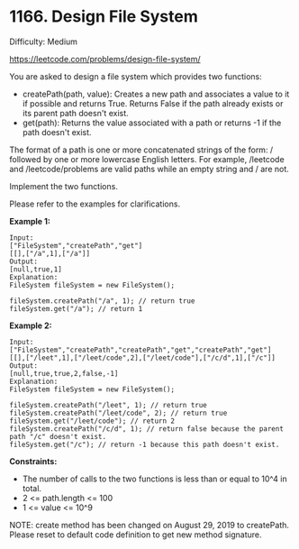 # 1166. Design File System

Difficulty: Medium

https://leetcode.com/problems/design-file-system/

You are asked to design a file system which provides two functions:

* createPath(path, value): Creates a new path and associates a value to it if possible and returns True. Returns False if the path already exists or its parent path doesn't exist.
* get(path): Returns the value associated with a path or returns -1 if the path doesn't exist.

The format of a path is one or more concatenated strings of the form: / followed by one or more lowercase English letters. For example, /leetcode and /leetcode/problems are valid paths while an empty string and / are not.

Implement the two functions.

Please refer to the examples for clarifications.

**Example 1:**
```
Input: 
["FileSystem","createPath","get"]
[[],["/a",1],["/a"]]
Output: 
[null,true,1]
Explanation: 
FileSystem fileSystem = new FileSystem();

fileSystem.createPath("/a", 1); // return true
fileSystem.get("/a"); // return 1
```

**Example 2:**
```
Input: 
["FileSystem","createPath","createPath","get","createPath","get"]
[[],["/leet",1],["/leet/code",2],["/leet/code"],["/c/d",1],["/c"]]
Output: 
[null,true,true,2,false,-1]
Explanation: 
FileSystem fileSystem = new FileSystem();

fileSystem.createPath("/leet", 1); // return true
fileSystem.createPath("/leet/code", 2); // return true
fileSystem.get("/leet/code"); // return 2
fileSystem.createPath("/c/d", 1); // return false because the parent path "/c" doesn't exist.
fileSystem.get("/c"); // return -1 because this path doesn't exist.
```

**Constraints:**

* The number of calls to the two functions is less than or equal to 10^4 in total.
* 2 <= path.length <= 100
* 1 <= value <= 10^9

NOTE: create method has been changed on August 29, 2019 to createPath. Please reset to default code definition to get new method signature.

